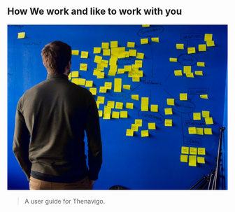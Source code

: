 ## How We work and like to work with you


![Preview](https://github.com/Thenavigo/How_we_work_and_like_to_work_with_you/blob/main/save.jpg/)


> A user guide for Thenavigo.